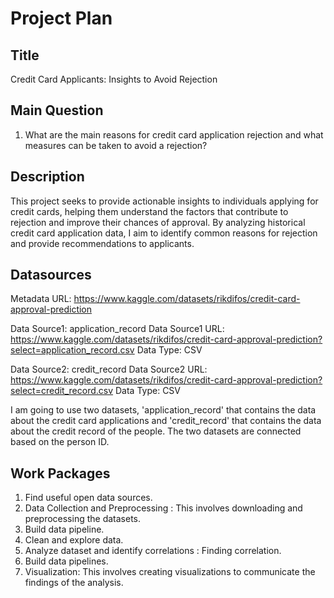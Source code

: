 # Project Plan

## Title
Credit Card Applicants: Insights to Avoid Rejection

## Main Question
1. What are the main reasons for credit card application rejection and what measures can be taken to avoid a rejection?

## Description

This project seeks to provide actionable insights to individuals applying for credit cards, helping them understand the factors that contribute to rejection and improve their chances of approval. By analyzing historical credit card application data, I aim to identify common reasons for rejection and provide recommendations to applicants.

## Datasources
Metadata URL: https://www.kaggle.com/datasets/rikdifos/credit-card-approval-prediction

Data Source1: application_record
Data Source1 URL: https://www.kaggle.com/datasets/rikdifos/credit-card-approval-prediction?select=application_record.csv
Data Type: CSV

Data Source2: credit_record
Data Source2 URL: https://www.kaggle.com/datasets/rikdifos/credit-card-approval-prediction?select=credit_record.csv
Data Type: CSV

I am going to use two datasets, 'application_record' that contains the data about the credit card applications and 'credit_record' that contains the data about the credit record of the people. The two datasets are connected based on the person ID.

## Work Packages

1. Find useful open data sources.
2. Data Collection and Preprocessing : This involves downloading and preprocessing the datasets.
3. Build data pipeline.
4. Clean and explore data.
5. Analyze dataset and identify correlations : Finding correlation.
6. Build data pipelines.
7. Visualization: This involves creating visualizations to communicate the findings of the analysis.
